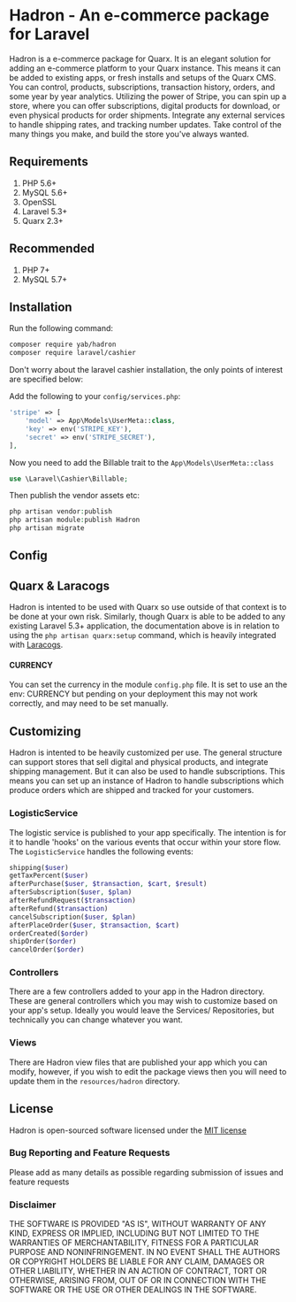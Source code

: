 # Hadron - An e-commerce package for Laravel

Hadron is a e-commerce package for Quarx. It is an elegant solution for adding an e-commerce platform to your Quarx instance. This means it can be added to existing apps, or fresh installs and setups of the Quarx CMS.
You can control, products, subscriptions, transaction history, orders, and some year by year analytics. Utilizing the power of Stripe, you can spin up a store, where you can offer subscriptions, digital products for download, or even physical products for order shipments. Integrate any external services to handle shipping rates, and tracking number updates. Take control of the many things you make, and build the store you've always wanted.

## Requirements
1. PHP 5.6+
2. MySQL 5.6+
3. OpenSSL
4. Laravel 5.3+
4. Quarx 2.3+

## Recommended
1. PHP 7+
1. MySQL 5.7+

## Installation

Run the following command:

```bash
composer require yab/hadron
composer require laravel/cashier
```

Don't worry about the laravel cashier installation, the only points of interest are specified below:

Add the following to your `config/services.php`:

```php
'stripe' => [
    'model' => App\Models\UserMeta::class,
    'key' => env('STRIPE_KEY'),
    'secret' => env('STRIPE_SECRET'),
],
```

Now you need to add the Billable trait to the `App\Models\UserMeta::class`

```php
use \Laravel\Cashier\Billable;
```

Then publish the vendor assets etc:

```php
php artisan vendor:publish
php artisan module:publish Hadron
php artisan migrate
```

## Config

## Quarx & Laracogs
Hadron is intented to be used with Quarx so use outside of that context is to be done at your own risk. Similarly, though Quarx is able to be added to any existing Laravel 5.3+ application, the documentation above is in relation to using the `php artisan quarx:setup` command, which is heavily integrated with [Laracogs](https://laracogs.com).

#### CURRENCY
You can set the currency in the module `config.php` file. It is set to use an the env: CURRENCY but pending on your deployment this may not work correctly, and may need to be set manually.

## Customizing

Hadron is intented to be heavily customized per use. The general structure can support stores that sell digital and physical products, and integrate shipping management. But it can also be used to handle subscriptions. This means you can set up an instance of Hadron to handle subscriptions which produce orders which are shipped and tracked for your customers.

### LogisticService

The logistic service is published to your app specifically. The intention is for it to handle 'hooks' on the various events that occur within your store flow. The `LogisticService` handles the following events:

```php
shipping($user)
getTaxPercent($user)
afterPurchase($user, $transaction, $cart, $result)
afterSubscription($user, $plan)
afterRefundRequest($transaction)
afterRefund($transaction)
cancelSubscription($user, $plan)
afterPlaceOrder($user, $transaction, $cart)
orderCreated($order)
shipOrder($order)
cancelOrder($order)
```

### Controllers

There are a few controllers added to your app in the Hadron directory. These are general controllers which you may wish to customize based on your app's setup. Ideally you would leave the Services/ Repositories, but technically you can change whatever you want.

### Views

There are Hadron view files that are published your app which you can modify, however, if you wish to edit the package views then you will need to update them in the `resources/hadron` directory.

## License

Hadron is open-sourced software licensed under the [MIT license](http://opensource.org/licenses/MIT)

### Bug Reporting and Feature Requests

Please add as many details as possible regarding submission of issues and feature requests

### Disclaimer

THE SOFTWARE IS PROVIDED "AS IS", WITHOUT WARRANTY OF ANY KIND, EXPRESS OR IMPLIED, INCLUDING BUT NOT LIMITED TO THE WARRANTIES OF MERCHANTABILITY, FITNESS FOR A PARTICULAR PURPOSE AND NONINFRINGEMENT. IN NO EVENT SHALL THE AUTHORS OR COPYRIGHT HOLDERS BE LIABLE FOR ANY CLAIM, DAMAGES OR OTHER LIABILITY, WHETHER IN AN ACTION OF CONTRACT, TORT OR OTHERWISE, ARISING FROM, OUT OF OR IN CONNECTION WITH THE SOFTWARE OR THE USE OR OTHER DEALINGS IN THE SOFTWARE.
